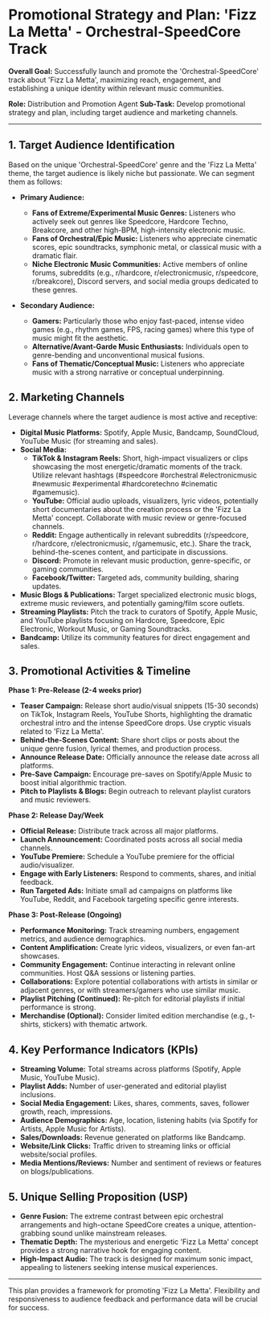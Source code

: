 # Promotional Strategy and Plan: 'Fizz La Metta' - Orchestral-SpeedCore Track

**Overall Goal:** Successfully launch and promote the 'Orchestral-SpeedCore' track about 'Fizz La Metta', maximizing reach, engagement, and establishing a unique identity within relevant music communities.

**Role:** Distribution and Promotion Agent
**Sub-Task:** Develop promotional strategy and plan, including target audience and marketing channels.

--- 

## 1. Target Audience Identification

Based on the unique 'Orchestral-SpeedCore' genre and the 'Fizz La Metta' theme, the target audience is likely niche but passionate. We can segment them as follows:

*   **Primary Audience:**
    *   **Fans of Extreme/Experimental Music Genres:** Listeners who actively seek out genres like Speedcore, Hardcore Techno, Breakcore, and other high-BPM, high-intensity electronic music.
    *   **Fans of Orchestral/Epic Music:** Listeners who appreciate cinematic scores, epic soundtracks, symphonic metal, or classical music with a dramatic flair.
    *   **Niche Electronic Music Communities:** Active members of online forums, subreddits (e.g., r/hardcore, r/electronicmusic, r/speedcore, r/breakcore), Discord servers, and social media groups dedicated to these genres.

*   **Secondary Audience:**
    *   **Gamers:** Particularly those who enjoy fast-paced, intense video games (e.g., rhythm games, FPS, racing games) where this type of music might fit the aesthetic.
    *   **Alternative/Avant-Garde Music Enthusiasts:** Individuals open to genre-bending and unconventional musical fusions.
    *   **Fans of Thematic/Conceptual Music:** Listeners who appreciate music with a strong narrative or conceptual underpinning.

## 2. Marketing Channels

Leverage channels where the target audience is most active and receptive:

*   **Digital Music Platforms:** Spotify, Apple Music, Bandcamp, SoundCloud, YouTube Music (for streaming and sales).
*   **Social Media:**
    *   **TikTok & Instagram Reels:** Short, high-impact visualizers or clips showcasing the most energetic/dramatic moments of the track. Utilize relevant hashtags (#speedcore #orchestral #electronicmusic #newmusic #experimental #hardcoretechno #cinematic #gamemusic).
    *   **YouTube:** Official audio uploads, visualizers, lyric videos, potentially short documentaries about the creation process or the 'Fizz La Metta' concept. Collaborate with music review or genre-focused channels.
    *   **Reddit:** Engage authentically in relevant subreddits (r/speedcore, r/hardcore, r/electronicmusic, r/gamemusic, etc.). Share the track, behind-the-scenes content, and participate in discussions.
    *   **Discord:** Promote in relevant music production, genre-specific, or gaming communities.
    *   **Facebook/Twitter:** Targeted ads, community building, sharing updates.
*   **Music Blogs & Publications:** Target specialized electronic music blogs, extreme music reviewers, and potentially gaming/film score outlets.
*   **Streaming Playlists:** Pitch the track to curators of Spotify, Apple Music, and YouTube playlists focusing on Hardcore, Speedcore, Epic Electronic, Workout Music, or Gaming Soundtracks.
*   **Bandcamp:** Utilize its community features for direct engagement and sales.

## 3. Promotional Activities & Timeline

**Phase 1: Pre-Release (2-4 weeks prior)**

*   **Teaser Campaign:** Release short audio/visual snippets (15-30 seconds) on TikTok, Instagram Reels, YouTube Shorts, highlighting the dramatic orchestral intro and the intense SpeedCore drops. Use cryptic visuals related to 'Fizz La Metta'.
*   **Behind-the-Scenes Content:** Share short clips or posts about the unique genre fusion, lyrical themes, and production process.
*   **Announce Release Date:** Officially announce the release date across all platforms.
*   **Pre-Save Campaign:** Encourage pre-saves on Spotify/Apple Music to boost initial algorithmic traction.
*   **Pitch to Playlists & Blogs:** Begin outreach to relevant playlist curators and music reviewers.

**Phase 2: Release Day/Week**

*   **Official Release:** Distribute track across all major platforms.
*   **Launch Announcement:** Coordinated posts across all social media channels.
*   **YouTube Premiere:** Schedule a YouTube premiere for the official audio/visualizer.
*   **Engage with Early Listeners:** Respond to comments, shares, and initial feedback.
*   **Run Targeted Ads:** Initiate small ad campaigns on platforms like YouTube, Reddit, and Facebook targeting specific genre interests.

**Phase 3: Post-Release (Ongoing)**

*   **Performance Monitoring:** Track streaming numbers, engagement metrics, and audience demographics.
*   **Content Amplification:** Create lyric videos, visualizers, or even fan-art showcases.
*   **Community Engagement:** Continue interacting in relevant online communities. Host Q&A sessions or listening parties.
*   **Collaborations:** Explore potential collaborations with artists in similar or adjacent genres, or with streamers/gamers who use similar music.
*   **Playlist Pitching (Continued):** Re-pitch for editorial playlists if initial performance is strong.
*   **Merchandise (Optional):** Consider limited edition merchandise (e.g., t-shirts, stickers) with thematic artwork.

## 4. Key Performance Indicators (KPIs)

*   **Streaming Volume:** Total streams across platforms (Spotify, Apple Music, YouTube Music).
*   **Playlist Adds:** Number of user-generated and editorial playlist inclusions.
*   **Social Media Engagement:** Likes, shares, comments, saves, follower growth, reach, impressions.
*   **Audience Demographics:** Age, location, listening habits (via Spotify for Artists, Apple Music for Artists).
*   **Sales/Downloads:** Revenue generated on platforms like Bandcamp.
*   **Website/Link Clicks:** Traffic driven to streaming links or official website/social profiles.
*   **Media Mentions/Reviews:** Number and sentiment of reviews or features on blogs/publications.

## 5. Unique Selling Proposition (USP)

*   **Genre Fusion:** The extreme contrast between epic orchestral arrangements and high-octane SpeedCore creates a unique, attention-grabbing sound unlike mainstream releases.
*   **Thematic Depth:** The mysterious and energetic 'Fizz La Metta' concept provides a strong narrative hook for engaging content.
*   **High-Impact Audio:** The track is designed for maximum sonic impact, appealing to listeners seeking intense musical experiences.

--- 

This plan provides a framework for promoting 'Fizz La Metta'. Flexibility and responsiveness to audience feedback and performance data will be crucial for success.